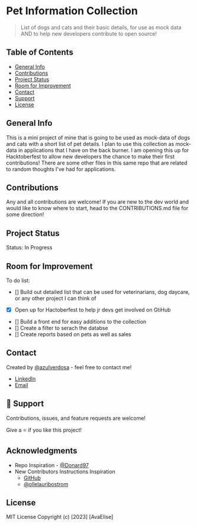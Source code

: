 # Pet Information Collection

> List of dogs and cats and their basic details, for use as mock data AND to help new developers contribute to open source!

## Table of Contents

- [General Info](#general-information)
- [Contributions](#contributions)
- [Project Status](#project-status)
- [Room for Improvement](#room-for-improvement)
- [Contact](#contact)
- [Support](#🤝-support)
- [License](#license)

## General Info

This is a mini project of mine that is going to be used as mock-data of dogs and cats with a short list of pet details. I plan to use this collection as mock-data in applications that I have on the back burner. I am opening this up for Hacktoberfest to allow new developers the chance to make their first contributions! There are some other files in this same repo that are related to random thoughts I've had for applications.

## Contributions

Any and all contributions are welcome! If you are new to the dev world and would like to know where to start, head to the CONTRIBUTIONS.md file for some direction!

## Project Status

Status: In Progress

## Room for Improvement

To do list:

- [] Build out detailed list that can be used for veterinarians, dog daycare, or any other project I can think of
- [x] Open up for Hactoberfest to help jr devs get involved on GtiHub
- [] Build a front end for easy additions to the collection
- [] Create a filter to serach the databse
- [] Create reports based on pets as well as sales

## Contact

Created by [@azulverdosa](https://github.com/azulverdosa) - feel free to contact me!

- [LinkedIn](https://www.linkedin.com/in/avatorre/ 'linked')
- [Email](mailto:ellemocambo@gmail.com)

## 🤝 Support

Contributions, issues, and feature requests are welcome!

Give a ⭐️ if you like this project!

## Acknowledgments

- Repo Inspiration - [@Donard97](https://github.com/Donard97/vet-clinic-database)
- New Contributors Instructions Inspiration
  - [GitHub](https://github.com/firstcontributions/first-contributions)
  - [@ollelauribostrom](https://github.com/ollelauribostrom/rebus)

## License

MIT License Copyright (c) [2023] [AvaElise]
